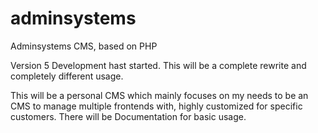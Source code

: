 # adminsystems
Adminsystems CMS, based on PHP

Version 5 Development hast started. This will be a complete rewrite and completely different usage. 

This will be a personal CMS which mainly focuses on my needs to be an CMS to manage multiple frontends with, highly customized for specific customers.
There will be Documentation for basic usage.
